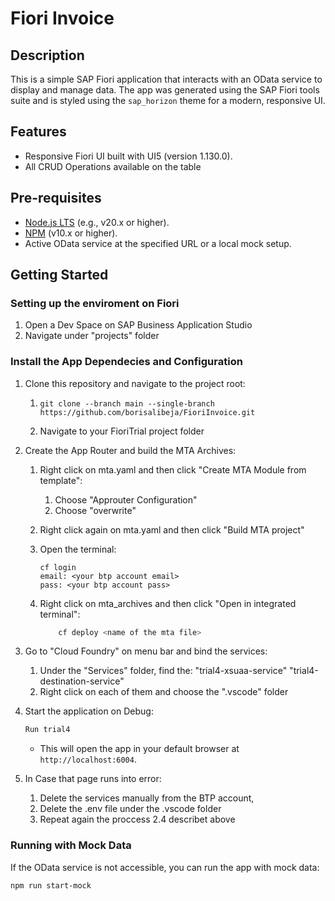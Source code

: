 # Fiori Invoice

## Description
This is a simple SAP Fiori application that interacts with an OData service to display and manage data. The app was generated using the SAP Fiori tools suite and is styled using the `sap_horizon` theme for a modern, responsive UI.

## Features
- Responsive Fiori UI built with UI5 (version 1.130.0).
- All CRUD Operations available on the table

## Pre-requisites
- [Node.js LTS](https://nodejs.org) (e.g., v20.x or higher).
- [NPM](https://www.npmjs.com/) (v10.x or higher).
- Active OData service at the specified URL or a local mock setup.

## Getting Started

### Setting up the enviroment on Fiori
1. Open a Dev Space on SAP Business Application Studio
2. Navigate under "projects" folder 

### Install the App Dependecies and Configuration
1. Clone this repository and navigate to the project root:
    1. ```
       git clone --branch main --single-branch https://github.com/borisalibeja/FioriInvoice.git
       ```
    2. Navigate to your FioriTrial project folder

2. Create the App Router and build the MTA Archives:
    
    1. Right click on mta.yaml and then click "Create MTA Module from template":
        
        1. Choose "Approuter Configuration"
        2. Choose "overwrite"
        
    2. Right click again on mta.yaml and then click "Build MTA project"
    3. Open the terminal:
        ```
        cf login
        email: <your btp account email>
        pass: <your btp account pass>
        ```
    4. Right click on mta_archives and then click "Open in integrated terminal":
        ```bash
            cf deploy <name of the mta file>
        ```
3. Go to "Cloud Foundry" on menu bar and bind the services:
    
    1. Under the "Services" folder, find the:
        "trial4-xsuaa-service"
        "trial4-destination-service"
    2. Right click on each of them and choose the ".vscode" folder

4. Start the application on Debug:
    ```bash
    Run trial4
    ```
    - This will open the app in your default browser at `http://localhost:6004`.
5. In Case that page runs into error:
    1. Delete the services manually from the BTP account, 
    2. Delete the .env file under the .vscode folder
    3. Repeat again the proccess 2.4 describet above

### Running with Mock Data
If the OData service is not accessible, you can run the app with mock data:
```bash
npm run start-mock
